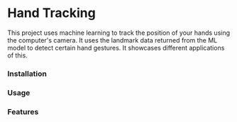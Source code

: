<h1>Hand Tracking</h1>

This project uses machine learning to track the position of your hands using the computer's camera.  It uses the landmark data returned from the ML model to detect certain hand gestures. It showcases different applications of this.

<h3>Installation</h3>

<h3>Usage</h3>

<h3>Features</h3>